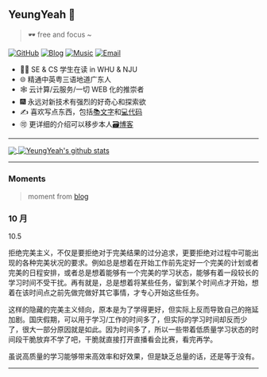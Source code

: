 ## YeungYeah 👋

> :dark_sunglasses: free and focus ~

[![GitHub](https://img.shields.io/badge/dynamic/json?logo=github&label=GitHub+Followers&labelColor=282c34&style=flat-square&color=181717&query=%24.data.totalSubs&url=https%3A%2F%2Fapi.spencerwoo.com%2Fsubstats%2F%3Fsource%3Dgithub%26queryKey%3Dyeung66&longCache=true)](https://github.com/yeung66)
[![Blog](https://img.shields.io/badge/-http://scottyeung.top-0e83cd?style=flat-square&logo=Blogger&logoColor=fff)](http://scottyeung.top)
[![Music](https://img.shields.io/badge/%20-%E4%B9%90%E8%A7%82%E5%9C%B0%E6%91%B8%E6%91%B8%E5%A4%B4%20%E4%B8%AA%E4%BA%BA%E4%B8%BB%E9%A1%B5-critical?style=flat-square&logo=apple-music)](https://music.163.com/#/user/home?id=126931346)
[![Email](https://img.shields.io/badge/-407284292@qq.com-yellow?style=flat-square&logo=Mail.RU)](mailto:407284292@qq.com)

- :man_student: SE & CS 学生在读 in WHU & NJU
- :globe_with_meridians: 精通中英粤三语地道广东人
- :spider_web: 云计算/云服务/一切 WEB 化的推崇者
- :fireworks: 永远对新技术有强烈的好奇心和探索欲
- :writing_hand: 喜欢写点东西，包括[:books:文字](http://scottyeung.top)和[:computer:代码](https://github.com/yeung66?tab=repositories&type=source)
- :accept: 更详细的介绍可以移步本人[:card_file_box:博客](http://scottyeung.top/about/)

---


<a href="#">
  <!-- Change the `github-readme-stats.anuraghazra1.vercel.app` to `github-readme-stats.vercel.app`  -->
  <img align="center" src="https://github-readme-stats.vercel.app/api/top-langs/?username=yeung66&theme=prussian&&hide=css,html,matlab&langs_count=9&layout=compact&hide_langs_below=1" />
</a>

<a href="#">
  <img align="center" src='https://github-readme-stats.vercel.app/api?username=yeung66&show_icons=true&theme=prussian&count_private=true&include_all_commits=true' alt="YeungYeah's github stats" />
</a>

---

### Moments

> moment from [blog](http://scottyeung.top/moments) 

 ### 10 月

10.5

拒绝完美主义，不仅是要拒绝对于完美结果的过分追求，更要拒绝对过程中可能出现的各种完美状况的要求。例如总是想着在开始工作前先定好一个完美的计划或者完美的日程安排，或者总是想着能够有一个完美的学习状态，能够有着一段较长的学习时间不受干扰。再有就是，总是想着将某些任务，留到某个时间点才开始，想着在该时间点之前先做完做好其它事情，才专心开始这些任务。

这样的隐藏的完美主义倾向，原本是为了学得更好，但实际上反而导致自己的拖延加剧。国庆假期，可以用于学习/工作的时间多了，但实际的学习时间却反而少了，很大一部分原因就是如此。因为时间多了，所以一些带着低质量学习状态的时间段干脆放弃不学了吧，干脆就直接打开直播看会比赛，看完再学。

虽说高质量的学习能够带来高效率和好效果，但是缺乏总量的话，还是等于没有。

---


